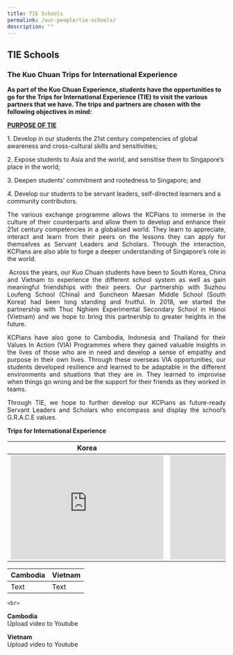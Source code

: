 ```yaml
---
title: TIE Schools
permalink: /our-people/tie-schools/
description: ""
---
```

## TIE Schools

### The Kuo Chuan Trips for International Experience


**As part of the Kuo Chuan Experience, students have the opportunities to go for the Trips for International Experience (TIE) to visit the various partners that we have. The trips and partners are chosen with the following objectives in mind:**

**<u>PURPOSE OF TIE</u>**

1\. Develop in our students the 21st century competencies of global awareness and cross-cultural skills and sensitivities;

2\. Expose students to Asia and the world, and sensitise them to Singapore’s place in the world;

3\. Deepen students’ commitment and rootedness to Singapore; and

4\. Develop our students to be servant leaders, self-directed learners and a community contributors. 
<p align="justify">
The various exchange programme allows the KCPians to immerse in the culture of their counterparts and allow them to develop and enhance their 21st century competencies in a globalised world. They learn to appreciate, interact and learn from their peers on the lessons they can apply for themselves as Servant Leaders and Scholars. Through the interaction, KCPians are also able to forge a deeper understanding of Singapore’s role in the world.  
<p align="justify">
 Across the years, our Kuo Chuan students have been to South Korea, China and Vietnam to experience the different school system as well as gain meaningful friendships with their peers. Our partnership with Suzhou Loufeng School (China) and Suncheon Maesan Middle School (South Korea) had been long standing and fruitful. In 2018, we started the partnership with Thuc Nghiem Experimental Secondary School in Hanoi (Vietnam) and we hope to bring this partnership to greater heights in the future.
<p align="justify">
KCPians have also gone to Cambodia, Indonesia and Thailand for their Values In Action (VIA) Programmes where they gained valuable insights in the lives of those who are in need and develop a sense of empathy and purpose in their own lives. Through these overseas VIA opportunities, our students developed resilience and learned to be adaptable in the different environments and situations that they are in. They learned to improvise when things go wrong and be the support for their friends as they worked in teams.
<p align="justify">
Through TIE, we hope to further develop our KCPians as future-ready Servant Leaders and Scholars who encompass and display the school’s G.R.A.C.E values.

**Trips for International Experience**


| Korea | China |
| -------- | -------- | 
| <iframe width="352" height="240" src="https://www.youtube.com/embed/X8wtthwwdf8" title="YouTube video player" frameborder="0" allow="accelerometer; autoplay; clipboard-write; encrypted-media; gyroscope; picture-in-picture; web-share" allowfullscreen></iframe>    |<iframe width="352" height="240" src="https://www.youtube.com/embed/ido5MBD8tPQ" title="YouTube video player" frameborder="0" allow="accelerometer; autoplay; clipboard-write; encrypted-media; gyroscope; picture-in-picture; web-share" allowfullscreen></iframe>     |

| Cambodia | Vietnam |
| -------- | -------- | 
| Text     | Text     |	

	<br>
	
	
	


**Cambodia** <br>
Upload video to Youtube

**Vietnam**<br>
Upload video to Youtube